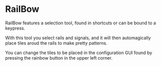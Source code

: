 # RailBow

RailBow features a selection tool, found in shortcuts or can be bound to a keypress.

With this tool you select rails and signals, and it will then automagically place tiles aroud the rails to make pretty patterns.

You can change the tiles to be placed in the configuration GUI found by pressing the rainbow button in the upper left corner.
